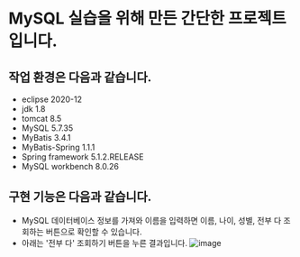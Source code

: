# MySQL 실습을 위해 만든 간단한 프로젝트입니다.



## 작업 환경은 다음과 같습니다.

- eclipse 2020-12
- jdk 1.8
- tomcat 8.5
- MySQL 5.7.35
- MyBatis 3.4.1
- MyBatis-Spring 1.1.1
- Spring framework 5.1.2.RELEASE
- MySQL workbench 8.0.26



## 구현 기능은 다음과 같습니다.
- MySQL 데이터베이스 정보를 가져와 이름을 입력하면 이름, 나이, 성별, 전부 다 조회하는 버튼으로 확인할 수 있습니다.
- 아래는 '전부 다' 조회하기 버튼을 누른 결과입니다.
![image](https://user-images.githubusercontent.com/78828589/130540426-0c854ef3-8a78-47cc-8ffb-e226a394392c.png)
